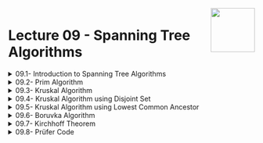 <img align="right" width="90" height="90" src="https://github.com/cs-MohamedAyman/Computer-Science-Textbooks/blob/master/logos/algorithms.jpg">

# Lecture 09 - Spanning Tree Algorithms

<details>
	<summary>09.1- Introduction to Spanning Tree Algorithms</summary>

</details>

<details>
	<summary>09.2- Prim Algorithm</summary>

</details>

<details>
	<summary>09.3- Kruskal Algorithm</summary>

</details>

<details>
	<summary>09.4- Kruskal Algorithm using Disjoint Set</summary>

</details>

<details>
	<summary>09.5- Kruskal Algorithm using Lowest Common Ancestor</summary>

</details>

<details>
	<summary>09.6- Boruvka Algorithm</summary>

</details>

<details>
	<summary>09.7- Kirchhoff Theorem</summary>

</details>

<details>
	<summary>09.8- Prüfer Code</summary>

</details>
